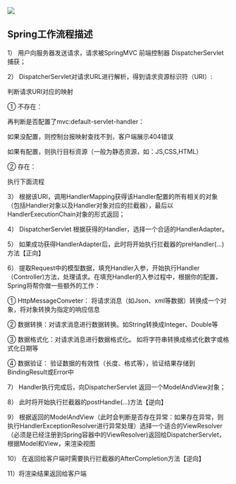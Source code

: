 ![](https://pic.downk.cc/item/5e8d9780504f4bcb04255dd8.jpg)

## Spring工作流程描述

1）  用户向服务器发送请求，请求被SpringMVC 前端控制器 DispatcherServlet捕获；

2）  DispatcherServlet对请求URL进行解析，得到请求资源标识符（URI）:

判断请求URI对应的映射

①  不存在：

 再判断是否配置了mvc:default-servlet-handler：

如果没配置，则控制台报映射查找不到，客户端展示404错误

如果有配置，则执行目标资源（一般为静态资源，如：JS,CSS,HTML）

②  存在：

 执行下面流程

3）  根据该URI，调用HandlerMapping获得该Handler配置的所有相关的对象（包括Handler对象以及Handler对象对应的拦截器），最后以HandlerExecutionChain对象的形式返回；

4）  DispatcherServlet 根据获得的Handler，选择一个合适的HandlerAdapter。

5）  如果成功获得HandlerAdapter后，此时将开始执行拦截器的preHandler(...)方法【正向】

6）  提取Request中的模型数据，填充Handler入参，开始执行Handler（Controller)方法，处理请求。在填充Handler的入参过程中，根据你的配置，Spring将帮你做一些额外的工作：

①  HttpMessageConveter： 将请求消息（如Json、xml等数据）转换成一个对象，将对象转换为指定的响应信息

②  数据转换：对请求消息进行数据转换。如String转换成Integer、Double等

③  数据格式化：对请求消息进行数据格式化。 如将字符串转换成格式化数字或格式化日期等

④  数据验证： 验证数据的有效性（长度、格式等），验证结果存储到BindingResult或Error中

7）  Handler执行完成后，向DispatcherServlet 返回一个ModelAndView对象；

8）  此时将开始执行拦截器的postHandle(...)方法【逆向】

9）  根据返回的ModelAndView（此时会判断是否存在异常：如果存在异常，则执行HandlerExceptionResolver进行异常处理）选择一个适合的ViewResolver（必须是已经注册到Spring容器中的ViewResolver)返回给DispatcherServlet，根据Model和View，来渲染视图

10） 在返回给客户端时需要执行拦截器的AfterCompletion方法【逆向】

11）将渲染结果返回给客户端